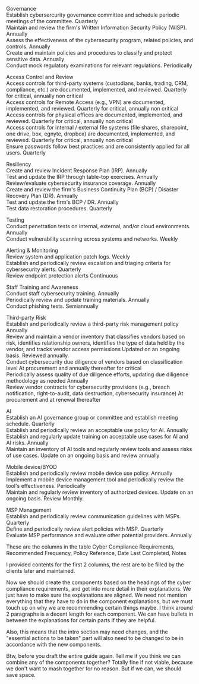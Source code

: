 Governance				
Establish cybersercurity governance committee and schedule periodic meetings of the committee.	Quarterly			
Maintain and review the firm's Written Information Security Policy (WISP).	Annually			
Assess the effectiveness of the cybersecurity program, related policies, and controls.	Annually			
Create and maintain policies and procedures to classify and protect sensitive data. 	Annually			
Conduct mock regulatory examinations for relevant regulations.	Periodically			

Access Control and Review 				
Access controls for third-party systems (custodians, banks, trading, CRM, compliance, etc.) are documented, implemented, and reviewed.	Quarterly for critical, annually non critical			
Access controls for Remote Access (e.g., VPN) are documented, implemented, and reviewed.	Quarterly for critical, annually non critical			
Access controls for physical offices are documented, implemented, and reviewed.	Quarterly for critical, annually non critical			
Access controls for internal / external file systems (file shares, sharepoint, one drive, box, egnyte, dropbox)  are documented, implemented, and reviewed.	Quarterly for critical, annually non critical			
Ensure passwords follow best practices and are consistently applied for all users.	Quarterly			

Resiliency				
Create and review Incident Response Plan (IRP). 	Annually			
Test and update the IRP through table-top exercises.	Annually			
Review/evaluate cybersecurity insurance coverage.	Annually			
Create and review the firm's Business Continuity Plan (BCP) / Disaster Recovery Plan (DR).	Annually			
Test and update the firm's BCP / DR.	Annually			
Test data restoration procedures.	Quarterly			

Testing 				
Conduct penetration tests on internal, external, and/or cloud environments.	Annually			
Conduct vulnerability scanning across systems and networks.	Weekly			

Alerting & Monitoring 				
Review system and application patch logs. 	Weekly			
Establish and periodically review escalation and triaging criteria for cybersecurity alerts.	Quarterly			
Review endpoint protection alerts	Continuous			

Staff Training and Awareness				
Conduct staff cybersecurity training.	Annually			
Periodically review and update training materials.	Annually			
Conduct phishing tests.	Semiannually			

Third-party Risk				
Establish and periodically review a third-party risk management policy	Annually			
Review and maintain a vendor inventory that classifies vendors based on risk, identifies relationship owners, identifies the type of data held by the vendor, and tracks vendor access permissions	Updated on an ongoing basis. Reviewed annually.			
Conduct cybersecurity due diligence of vendors based on classification level	At procurement and annually thereafter for critical			
Periodically assess quality of due diligence efforts, updating due diligence methodology as needed	Annually			
Review vendor contracts for cybersecurity provisions (e.g., breach notification, right-to-audit, data destruction, cybersecurity insurance)	At procurement and at renewal thereafter			

AI				
Establish an AI governance group or committee and establish meeting schedule.	Quarterly			
Establish and periodically review an acceptable use policy for AI.	Annually			
Establish and regularly update training on acceptable use cases for AI and AI risks.	Annually			
Maintain an inventory of AI tools and regularly review tools and assess risks of use cases.	Update on an ongoing basis and review annually			

Mobile device/BYOD				
Establish and periodically review mobile device use policy.	Annually			
Implement a mobile device management tool and periodically review the tool's effectiveness.	Periodically			
Maintain and regularly review inventory of authorized devices.	Update on an ongoing basis. Review Monthly.			

MSP Management				
Establish and periodically review communication guidelines with MSPs.	Quarterly			
Define and periodically review alert policies with MSP.	Quarterly			
Evaluate MSP performance and evaluate other potential providers.	Annually			

These are the columns in the table
Cyber Compliance Requirements,	Recommended Frequency,	Policy Reference,	Date Last Completed,	Notes

I provided contents for the first 2 columns, the rest are to be filled by the clients later and maintained.

Now we should create the components based on the headings of the cyber compliance requirements, and get into more detail in their explanations. We just have to make sure the explanations are aligned. We need not mention everything that they have to do in the component explanations, but we must touch up on why we are recommending certain things maybe.  I think around 2 paragraphs is a decent length for each component. We can have bullets in between the explanations for certain parts if they are helpful.

Also, this means that the intro section may need changes, and the "essential actions to be taken" part will also need to be changed to be in accordance with the new components.

Btw, before you draft the entire guide again. Tell me if you think we can combine any of the components together? Totally fine if not viable, because we don't want to mash together for no reason. But if we can, we should save space.
